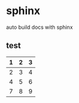 # sphinx
auto build docs with sphinx


## test

| 1   |   2   |   3 |
| --- | --- | --- |
| 2 |   3   |    4 |
| 4   |  5    |  6 |
| 7  |    8  |   9 |

